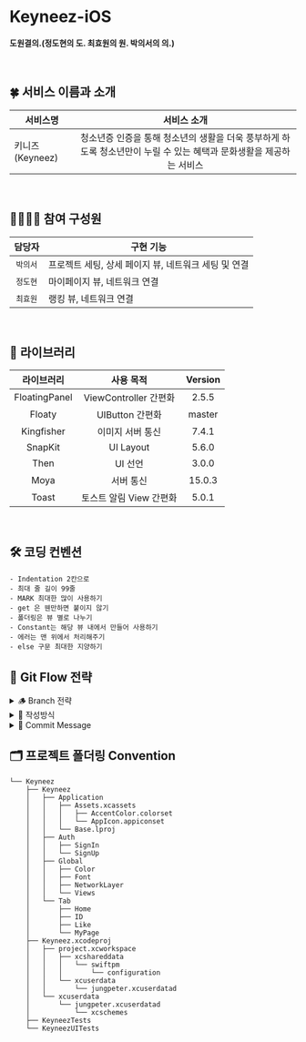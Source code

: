 # Keyneez-iOS

**도원결의.(정도현의 도. 최효원의 원. 박의서의 의.)**

<br>

## 🍀 서비스 이름과 소개 

| 서비스명   | 서비스 소개
| -------- | :-----: | 
| 키니즈(Keyneez) | 청소년증 인증을 통해 청소년의 생활을 더욱 풍부하게 하도록 청소년만이 누릴 수 있는 혜택과 문화생활을 제공하는 서비스  |


</br>

## 👩‍💻🧑‍💻 참여 구성원

|  담당자  | 구현 기능 |
| :-----: | -------------- |
| `박의서` | 프로젝트 세팅, 상세 페이지 뷰, 네트워크 세팅 및 연결 | 미션에 대한 상세 정보를 보여줌 |
| `정도현` | 마이페이지 뷰, 네트워크 연결 | 사용자가 완료한 미션들과 이를 기반으로 한  사용자 등급을 보여줌 |
| `최효원` | 랭킹 뷰, 네트워크 연결 | 사용자 등급과 사용자 친구들의 랭킹을 보여줌 |

</br>

## 📖 라이브러리

라이브러리 | 사용 목적 | Version |
:---------:|:----------:|:---------: 
 FloatingPanel | ViewController 간편화 | 2.5.5
 Floaty | UIButton 간편화 | master
 Kingfisher | 이미지 서버 통신 | 7.4.1
 SnapKit | UI Layout | 5.6.0 
 Then | UI 선언 | 3.0.0 
 Moya | 서버 통신 | 15.0.3 
 Toast | 토스트 알림 View 간편화 | 5.0.1
 
 <br>

## 🛠 코딩 컨벤션

```
- Indentation 2칸으로
- 최대 줄 길이 99줄
- MARK 최대한 많이 사용하기
- get 은 웬만하면 붙이지 않기
- 폴더링은 뷰 별로 나누기
- Constant는 해당 뷰 내에서 만들어 사용하기
- 에러는 맨 위에서 처리해주기
- else 구문 최대한 지양하기
```

## 🌊 Git Flow 전략

<details>
<summary> 🪵 Branch 전략 </summary>
<div markdown="1">

- `main` : 개발이 완료된 산출물이 저장될 공간
- `develop` : feature 브랜치에서 구현된 기능들이 merge될 브랜치
- `feature` : 기능을 개발하는 브랜치, 이슈별/작업별로 브랜치를 생성하여 기능을 개발한다
- `release` : 릴리즈를 준비하는 브랜치, 릴리즈 직전 QA 기간에 사용한다
- `hotfix` : 버그를 수정하는 브랜치

</div>
</details>

<details>
<summary> 📝 작성방식 </summary>
<div markdown="1">

- 역할/#(이슈번호)

</div>
</details>

<details>
<summary> 💬 Commit Message </summary>
<div markdown="1">

- [Hotfix] : issue나, QA에서 급한 버그 수정에 사용
- [Fix] : 버그, 오류 해결
- [Add] : Feat 이외의 부수적인 코드 추가, 라이브러리 추가, 새로운 파일 생성 시
- [Style] : 코드 포맷팅, 세미콜론 누락, 코드 변경이 없는 경우
- [Feat] : 새로운 기능 구현
- [Del] : 쓸모없는 코드 삭제
- [Docs] : README나 WIKI 등의 문서 개정
- [Mod] : storyboard 파일만 수정한 경우
- [Chore] : 코드 수정, 내부 파일 수정, 빌드 업무 수정, 패키지 매니저 수정
- [Correct] : 주로 문법의 오류나 타입의 변경, 이름 변경 등에 사용합니다.
- [Move] : 프로젝트 내 파일이나 코드의 이동
- [Rename] : 파일 이름 변경이 있을 때 사용합니다.
- [Improve] : 향상이 있을 때 사용합니다.
- [Refactor] : 전면 수정이 있을 때 사용합니다
- [Init] : Initial Commit

</div>
</details>

## 🗂 프로젝트 폴더링 Convention

```
└── Keyneez
    ├── Keyneez
    │   ├── Application
    │   │   ├── Assets.xcassets
    │   │   │   ├── AccentColor.colorset
    │   │   │   └── AppIcon.appiconset
    │   │   └── Base.lproj
    │   ├── Auth
    │   │   ├── SignIn
    │   │   └── SignUp
    │   ├── Global
    │   │   ├── Color
    │   │   ├── Font
    │   │   ├── NetworkLayer
    │   │   └── Views
    │   └── Tab
    │       ├── Home
    │       ├── ID
    │       ├── Like
    │       └── MyPage
    ├── Keyneez.xcodeproj
    │   ├── project.xcworkspace
    │   │   ├── xcshareddata
    │   │   │   └── swiftpm
    │   │   │       └── configuration
    │   │   └── xcuserdata
    │   │       └── jungpeter.xcuserdatad
    │   └── xcuserdata
    │       └── jungpeter.xcuserdatad
    │           └── xcschemes
    ├── KeyneezTests
    └── KeyneezUITests
    
```






